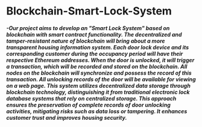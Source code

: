 # Blockchain-Smart-Lock-System


##### -Our project aims to develop an "Smart Lock System" based on blockchain with smart contract functionality. The decentralized and tamper-resistant nature of blockchain will bring about a more transparent housing information system. Each door lock device and its corresponding customer during the occupancy period will have their respective Ethereum addresses. When the door is unlocked, it will trigger a transaction, which will be recorded and stored on the blockchain. All nodes on the blockchain will synchronize and possess the record of this transaction. All unlocking records of the door will be available for viewing on a web page. This system utilizes decentralized data storage through blockchain technology, distinguishing it from traditional electronic lock database systems that rely on centralized storage. This approach ensures the preservation of complete records of door unlocking activities, mitigating risks such as data loss or tampering. It enhances customer trust and improves housing security.  
